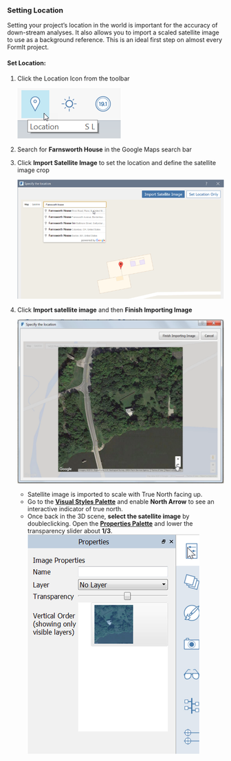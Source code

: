 ### Setting Location

Setting your project’s location in the world is important for the accuracy of down-stream analyses. It also allows you to import a scaled satellite image to use as a background reference. This is an ideal first step on almost every FormIt project.


#### Set Location:

1. Click the Location Icon from the toolbar

    ![](./images/SetLocation.png)
 
2. Search for **Farnsworth House** in the Google Maps search bar

3. Click **Import Satellite Image** to set the location and define the satellite image crop

    ![](./images/4101d5b1-cd39-4a96-b4a8-8d7009c54848.png)

4. Click **Import satellite image** and then **Finish Importing Image**

    ![](./images/894bd8ae-cb86-4330-ae3f-fe58ac39ab73.png)
    - Satellite image is imported to scale with True North facing up.
    - Go to the [**Visual Styles Palette**](../tool-library/tool-bars-extended.md) and enable **North Arrow** to see an interactive indicator of true north.
    - Once back in the 3D scene, **select the satellite image** by doubleclicking. Open the [**Properties Palette**](../tool-library/tool-bars-extended.md) and lower the transparency slider about **1/3**. ![](./images/038168bf-b019-4a1f-8fb7-308ae4fe218e1.png)